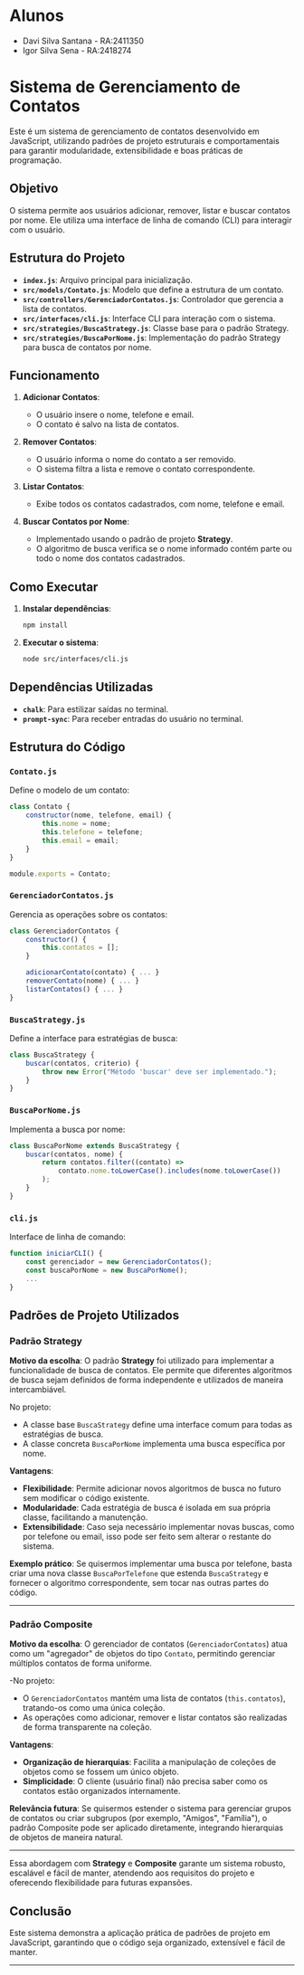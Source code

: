 
# Alunos
- Davi Silva Santana - RA:2411350
- Igor Silva Sena    - RA:2418274

# Sistema de Gerenciamento de Contatos

Este é um sistema de gerenciamento de contatos desenvolvido em JavaScript, utilizando padrões de projeto estruturais e comportamentais para garantir modularidade, extensibilidade e boas práticas de programação.

## Objetivo

O sistema permite aos usuários adicionar, remover, listar e buscar contatos por nome. Ele utiliza uma interface de linha de comando (CLI) para interagir com o usuário.

## Estrutura do Projeto

- **`index.js`**: Arquivo principal para inicialização.
- **`src/models/Contato.js`**: Modelo que define a estrutura de um contato.
- **`src/controllers/GerenciadorContatos.js`**: Controlador que gerencia a lista de contatos.
- **`src/interfaces/cli.js`**: Interface CLI para interação com o sistema.
- **`src/strategies/BuscaStrategy.js`**: Classe base para o padrão Strategy.
- **`src/strategies/BuscaPorNome.js`**: Implementação do padrão Strategy para busca de contatos por nome.

## Funcionamento

1. **Adicionar Contatos**:
   - O usuário insere o nome, telefone e email.
   - O contato é salvo na lista de contatos.

2. **Remover Contatos**:
   - O usuário informa o nome do contato a ser removido.
   - O sistema filtra a lista e remove o contato correspondente.

3. **Listar Contatos**:
   - Exibe todos os contatos cadastrados, com nome, telefone e email.

4. **Buscar Contatos por Nome**:
   - Implementado usando o padrão de projeto **Strategy**.
   - O algoritmo de busca verifica se o nome informado contém parte ou todo o nome dos contatos cadastrados.

## Como Executar

1. **Instalar dependências**:
   ```bash
   npm install
   ```

2. **Executar o sistema**:
   ```bash
   node src/interfaces/cli.js
   ```

## Dependências Utilizadas

- **`chalk`**: Para estilizar saídas no terminal.
- **`prompt-sync`**: Para receber entradas do usuário no terminal.

## Estrutura do Código

### `Contato.js`
Define o modelo de um contato:
```javascript
class Contato {
    constructor(nome, telefone, email) {
        this.nome = nome;
        this.telefone = telefone;
        this.email = email;
    }
}

module.exports = Contato;
```

### `GerenciadorContatos.js`
Gerencia as operações sobre os contatos:
```javascript
class GerenciadorContatos {
    constructor() {
        this.contatos = [];
    }

    adicionarContato(contato) { ... }
    removerContato(nome) { ... }
    listarContatos() { ... }
}
```

### `BuscaStrategy.js`
Define a interface para estratégias de busca:
```javascript
class BuscaStrategy {
    buscar(contatos, criterio) {
        throw new Error("Método 'buscar' deve ser implementado.");
    }
}
```

### `BuscaPorNome.js`
Implementa a busca por nome:
```javascript
class BuscaPorNome extends BuscaStrategy {
    buscar(contatos, nome) {
        return contatos.filter((contato) => 
            contato.nome.toLowerCase().includes(nome.toLowerCase())
        );
    }
}
```

### `cli.js`
Interface de linha de comando:
```javascript
function iniciarCLI() {
    const gerenciador = new GerenciadorContatos();
    const buscaPorNome = new BuscaPorNome();
    ...
}
```



## Padrões de Projeto Utilizados

### **Padrão Strategy**
**Motivo da escolha**: 
O padrão **Strategy** foi utilizado para implementar a funcionalidade de busca de contatos. Ele permite que diferentes algoritmos de busca sejam definidos de forma independente e utilizados de maneira intercambiável. 

No projeto:
- A classe base `BuscaStrategy` define uma interface comum para todas as estratégias de busca.
- A classe concreta `BuscaPorNome` implementa uma busca específica por nome.

**Vantagens**:
- **Flexibilidade**: Permite adicionar novos algoritmos de busca no futuro sem modificar o código existente.
- **Modularidade**: Cada estratégia de busca é isolada em sua própria classe, facilitando a manutenção.
- **Extensibilidade**: Caso seja necessário implementar novas buscas, como por telefone ou email, isso pode ser feito sem alterar o restante do sistema.

**Exemplo prático**:
Se quisermos implementar uma busca por telefone, basta criar uma nova classe `BuscaPorTelefone` que estenda `BuscaStrategy` e fornecer o algoritmo correspondente, sem tocar nas outras partes do código.

---

### **Padrão Composite**
**Motivo da escolha**:
O gerenciador de contatos (`GerenciadorContatos`) atua como um "agregador" de objetos do tipo `Contato`, permitindo gerenciar múltiplos contatos de forma uniforme.

-No projeto:
- O `GerenciadorContatos` mantém uma lista de contatos (`this.contatos`), tratando-os como uma única coleção.
- As operações como adicionar, remover e listar contatos são realizadas de forma transparente na coleção.

**Vantagens**:
- **Organização de hierarquias**: Facilita a manipulação de coleções de objetos como se fossem um único objeto.
- **Simplicidade**: O cliente (usuário final) não precisa saber como os contatos estão organizados internamente.

**Relevância futura**:
Se quisermos estender o sistema para gerenciar grupos de contatos ou criar subgrupos (por exemplo, "Amigos", "Família"), o padrão Composite pode ser aplicado diretamente, integrando hierarquias de objetos de maneira natural.

---

Essa abordagem com **Strategy** e **Composite** garante um sistema robusto, escalável e fácil de manter, atendendo aos requisitos do projeto e oferecendo flexibilidade para futuras expansões.


## Conclusão

Este sistema demonstra a aplicação prática de padrões de projeto em JavaScript, garantindo que o código seja organizado, extensível e fácil de manter.


---